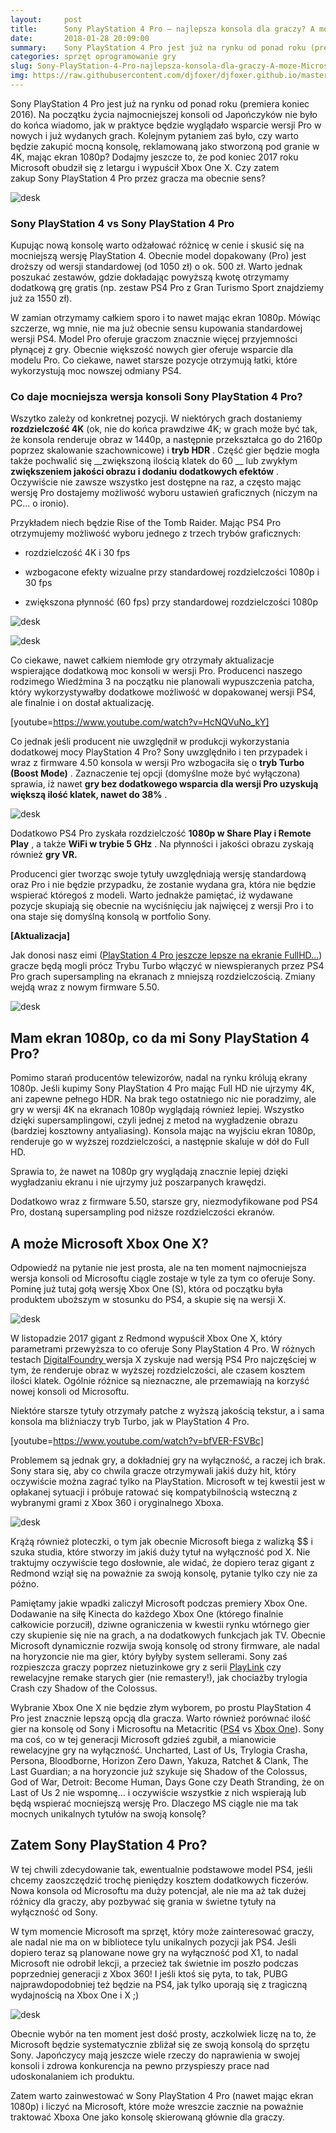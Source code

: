 ```yaml
---
layout:     post
title:      Sony PlayStation 4 Pro — najlepsza konsola dla graczy? A może Microsoft Xbox One X?
date:       2018-01-28 20:09:00
summary:    Sony PlayStation 4 Pro jest już na rynku od ponad roku (premiera koniec 2016). Na początku życia najmocniejszej konsoli od Japończyków nie było do końca wiadomo, jak w praktyce będzie wyglądało wsparcie wersji Pro w nowych i już wydanych grach. Kolejnym pytaniem zaś było, czy warto będzie zakupić mocną konsolę, reklamowaną jako stworzoną pod granie w 4K, mając ekran 1080p? Dodajmy jeszcze to, że p...
categories: sprzęt oprogramowanie gry
slug: Sony-PlayStation-4-Pro-najlepsza-konsola-dla-graczy-A-moze-Microsoft-Xbox-One-X,85689.html
img: https://raw.githubusercontent.com/djfoxer/djfoxer.github.io/master/_img/2018-1-28-_11_/g_-_-x-_-_-_xede1bfa2-79f2-494c-a097-cd367b177ce4.jpg
---
```




Sony PlayStation 4 Pro jest już na rynku od ponad roku (premiera koniec 2016). Na początku życia najmocniejszej konsoli od Japończyków nie było do końca wiadomo, jak w praktyce będzie wyglądało wsparcie wersji Pro w nowych i już wydanych grach. Kolejnym pytaniem zaś było, czy warto będzie zakupić mocną konsolę, reklamowaną jako stworzoną pod granie w 4K, mając ekran 1080p? Dodajmy jeszcze to, że pod koniec 2017 roku Microsoft obudził się z letargu i wypuścił Xbox One X. Czy zatem zakup Sony PlayStation 4 Pro przez gracza ma obecnie sens?


![desk](https://raw.githubusercontent.com/djfoxer/djfoxer.github.io/master/_img/2018-1-28-_11_/g_-_-x-_-_-_xede1bfa2-79f2-494c-a097-cd367b177ce4.jpg)



### Sony PlayStation 4 vs Sony PlayStation 4 Pro


Kupując nową konsolę warto odżałować różnicę w cenie i skusić się na mocniejszą wersję PlayStation 4. Obecnie model dopakowany (Pro) jest droższy od wersji standardowej (od 1050 zł) o ok. 500 zł. Warto jednak poszukać zestawów, gdzie dokładając powyższą kwotę otrzymamy dodatkową grę gratis (np. zestaw PS4 Pro z Gran Turismo Sport znajdziemy już za 1550 zł).

W zamian otrzymamy całkiem sporo i to nawet mając ekran 1080p. Mówiąc szczerze, wg mnie, nie ma już obecnie sensu kupowania standardowej wersji PS4. Model Pro oferuje graczom znacznie więcej przyjemności płynącej z gry. Obecnie większość nowych gier oferuje wsparcie dla modelu Pro. Co ciekawe, nawet starsze pozycje otrzymują łatki, które wykorzystują moc nowszej odmiany PS4.


### Co daje mocniejsza wersja konsoli Sony PlayStation 4 Pro?


Wszytko zależy od konkretnej pozycji. W niektórych grach dostaniemy  __rozdzielczość 4K__ (ok, nie do końca prawdziwe 4K; w grach może być tak, że konsola renderuje obraz w 1440p, a następnie przekształca go do 2160p poprzez skalowanie szachownicowe) i  __tryb HDR__ . Część gier będzie mogła także pochwalić się  __zwiększoną ilością klatek do 60 __ lub zwykłym  __zwiększeniem jakości obrazu i dodaniu dodatkowych efektów__ . Oczywiście nie zawsze wszystko jest dostępne na raz, a często mając wersję Pro dostajemy możliwość wyboru ustawień graficznych (niczym na PC... o ironio).

Przykładem niech będzie Rise of the Tomb Raider. Mając PS4 Pro otrzymujemy możliwość wyboru jednego z trzech trybów graficznych: 


  * rozdzielczość 4K i 30 fps

  * wzbogacone efekty wizualne przy standardowej rozdzielczości 1080p i 30 fps

  * zwiększona płynność (60 fps) przy standardowej rozdzielczości 1080p



![desk](https://raw.githubusercontent.com/djfoxer/djfoxer.github.io/master/_img/2018-1-28-_11_/g_-_-x-_-_-_xf35c77b8-ac4a-46db-995f-bfa70dce6ac0.jpg)



![desk](https://raw.githubusercontent.com/djfoxer/djfoxer.github.io/master/_img/2018-1-28-_11_/g_-_-x-_-_-_x3b7ce663-3a54-48c0-bf50-152a1f0c7c47.jpg)


Co ciekawe, nawet całkiem niemłode gry otrzymały aktualizacje wspierające dodatkową moc konsoli w wersji Pro. Producenci naszego rodzimego Wiedźmina 3 na początku nie planowali wypuszczenia patcha, który wykorzystywałby dodatkowe możliwość w dopakowanej wersji PS4, ale finalnie i on dostał aktualizację.

[youtube=https://www.youtube.com/watch?v=HcNQVuNo_kY]

Co jednak jeśli producent nie uwzględnił w produkcji wykorzystania dodatkowej mocy PlayStation 4 Pro? Sony uwzględniło i ten przypadek i wraz z firmware 4.50 konsola w wersji Pro wzbogaciła się o  __tryb Turbo (Boost Mode)__ . Zaznaczenie tej opcji (domyślne może być wyłączona) sprawia, iż nawet  __gry bez dodatkowego wsparcia dla wersji Pro uzyskują większą ilość klatek, nawet do 38%__ .


![desk](https://raw.githubusercontent.com/djfoxer/djfoxer.github.io/master/_img/2018-1-28-_11_/g_-_-x-_-_-_xb0cb33a1-03d9-45c9-93cb-9398b01b23f9.jpg)


Dodatkowo PS4 Pro zyskała rozdzielczość __1080p w Share Play i Remote Play__ , a także  __WiFi w trybie 5 GHz__ . Na płynności i jakości obrazu zyskają również  __gry VR.__ 

Producenci gier tworząc swoje tytuły uwzględniają wersję standardową oraz Pro i nie będzie przypadku, że zostanie wydana gra, która nie będzie wspierać któregoś z modeli. Warto jednakże pamiętać, iż wydawane pozycje skupiają się obecnie na wyciśnięciu jak najwięcej z wersji Pro i to ona staje się domyślną konsolą w portfolio Sony.

 __[Aktualizacja]__ 

Jak donosi nasz eimi ([PlayStation 4 Pro jeszcze lepsze na ekranie FullHD...](https://www.dobreprogramy.pl/PlayStation-4-Pro-jeszcze-lepsze-na-ekranie-FullHD-Polacy-moga-juz-to-sprawdzic,News,85861.html)) gracze będą mogli prócz Trybu Turbo włączyć w niewspieranych przez PS4 Pro grach supersampling na ekranach z mniejszą rozdzielczością. Zmiany wejdą wraz z nowym firmware 5.50.





![desk](https://raw.githubusercontent.com/djfoxer/djfoxer.github.io/master/_img/2018-1-28-_11_/g_-_-x-_-_-_x30c071ea-3976-4b38-867e-d5acea9706b4.jpg)






## Mam ekran 1080p, co da mi Sony PlayStation 4 Pro?


Pomimo starań producentów telewizorów, nadal na rynku królują ekrany 1080p. Jeśli kupimy Sony PlayStation 4 Pro mając Full HD nie ujrzymy 4K, ani zapewne pełnego HDR. Na brak tego ostatniego nic nie poradzimy, ale gry w wersji 4K na ekranach 1080p wyglądają również lepiej. Wszystko dzięki supersamplingowi, czyli jednej z metod na wygładzenie obrazu (bardziej kosztowny antyaliasing). Konsola mając na wyjściu ekran 1080p, renderuje go w wyższej rozdzielczości, a następnie skaluje w dół do Full HD. 

Sprawia to, że nawet na 1080p gry wyglądają znacznie lepiej dzięki wygładzaniu ekranu i nie ujrzymy już poszarpanych krawędzi. 

Dodatkowo wraz z firmware 5.50, starsze gry, niezmodyfikowane pod PS4 Pro, dostaną supersampling pod niższe rozdzielczości ekranów.


## A może Microsoft Xbox One X?


Odpowiedź na pytanie nie jest prosta, ale na ten moment najmocniejsza wersja konsoli od Microsoftu ciągle zostaje w tyle za tym co oferuje Sony. Pominę już tutaj gołą wersję Xbox One (S), która od początku była produktem uboższym w stosunku do PS4, a skupie się na wersji X.


![desk](https://raw.githubusercontent.com/djfoxer/djfoxer.github.io/master/_img/2018-1-28-_11_/g_-_-x-_-_-_xe32a2dfa-9a4f-473d-9080-ebc3f3a3002c.jpg)


W listopadzie 2017 gigant z Redmond wypuścił Xbox One X, który parametrami przewyższa to co oferuje Sony PlayStation 4 Pro. W różnych testach [DigitalFoundry ](https://www.youtube.com/user/DigitalFoundry)wersja X zyskuje nad wersją PS4 Pro najczęściej w tym, że renderuje obraz w wyższej rozdzielczości, ale czasem kosztem ilości klatek. Ogólnie różnice są nieznaczne, ale przemawiają na korzyść nowej konsoli od Microsoftu.

Niektóre starsze tytuły otrzymały patche z wyższą jakością tekstur, a i sama konsola ma bliźniaczy tryb Turbo, jak w PlayStation 4 Pro.

[youtube=https://www.youtube.com/watch?v=bfVER-FSVBc]

Problemem są jednak gry, a dokładniej gry na wyłączność, a raczej ich brak. Sony stara się, aby co chwila gracze otrzymywali jakiś duży hit, który oczywiście można zagrać tylko na PlayStation. Microsoft w tej kwestii jest w opłakanej sytuacji i próbuje ratować się kompatybilnością wsteczną z wybranymi grami z Xbox 360 i oryginalnego Xboxa.


![desk](https://raw.githubusercontent.com/djfoxer/djfoxer.github.io/master/_img/2018-1-28-_11_/g_-_-x-_-_-_xcaf2c06a-26fd-47aa-9e3d-3abd034c79b3.jpg)


Krążą również ploteczki, o tym jak obecnie Microsoft biega z walizką $$ i szuka studia, które stworzy im jakiś duży tytuł na wyłączność pod X. Nie traktujmy oczywiście tego dosłownie, ale widać, że dopiero teraz gigant z Redmond wziął się na poważnie za swoją konsolę, pytanie tylko czy nie za późno.

Pamiętamy jakie wpadki zaliczył Microsoft podczas premiery Xbox One. Dodawanie na siłę Kinecta do każdego Xbox One (którego finalnie całkowicie porzucił), dziwne ograniczenia w kwestii rynku wtórnego gier czy skupienie się nie na grach, a na dodatkowych funkcjach jak TV. Obecnie Microsoft dynamicznie rozwija swoją konsolę od strony firmware, ale nadal na horyzoncie nie ma gier, który byłyby system sellerami. Sony zaś rozpieszcza graczy poprzez nietuzinkowe gry z serii [PlayLink](https://www.playstation.com/pl-pl/explore/ps4/games/playlink/) czy rewelacyjne remake starych gier (nie remastery!), jak chociażby trylogia Crash czy Shadow of the Colossus.

Wybranie Xbox One X nie będzie złym wyborem, po prostu PlayStation 4 Pro jest znacznie lepszą opcją dla gracza. Warto również porównać ilość gier na konsolę od Sony i Microsoftu na Metacritic ([PS4](http://www.metacritic.com/browse/games/release-date/available/ps4/metascore?page=0) vs [Xbox One](http://www.metacritic.com/browse/games/release-date/available/xboxone/metascore?page=0)). Sony ma coś, co w tej generacji Microsoft gdzieś zgubił, a mianowicie rewelacyjne gry na wyłączność. Uncharted, Last of Us, Trylogia Crasha, Persona, Bloodborne, Horizon Zero Dawn, Yakuza, Ratchet & Clank, The Last Guardian; a na horyzoncie już szykuje się Shadow of the Colossus, God of War, Detroit: Become Human, Days Gone czy Death Stranding, że on Last of Us 2 nie wspomnę... i oczywiście wszystkie z nich wspierają lub będą wspierać mocniejszą wersję Pro. Dlaczego MS ciągle nie ma tak mocnych unikalnych tytułów na swoją konsolę? 


## Zatem Sony PlayStation 4 Pro?


W tej chwili zdecydowanie tak, ewentualnie podstawowe model PS4, jeśli chcemy zaoszczędzić trochę pieniędzy kosztem dodatkowych ficzerów. Nowa konsola od Microsoftu ma duży potencjał, ale nie ma aż tak dużej różnicy dla graczy, aby pozbywać się grania w świetne tytuły na wyłączność od Sony. 

W tym momencie Microsoft ma sprzęt, który może zainteresować graczy, ale nadal nie ma on w bibliotece tylu unikalnych pozycji jak PS4. Jeśli dopiero teraz są planowane nowe gry na wyłączność pod X1, to nadal Microsoft nie odrobił lekcji, a przecież tak świetnie im poszło podczas poprzedniej generacji z Xbox 360! I jeśli ktoś się pyta, to tak, PUBG najprawdopodobniej też będzie na PS4, jak tylko uporają się z tragiczną wydajnością na Xbox One i X ;)


![desk](https://raw.githubusercontent.com/djfoxer/djfoxer.github.io/master/_img/2018-1-28-_11_/g_-_-x-_-_-_xe94f8ef5-85fb-453a-b3c9-6906a0460d91.jpg)


Obecnie wybór na ten moment jest dość prosty, aczkolwiek liczę na to, że Microsoft będzie systematycznie zbliżał się ze swoją konsolą do sprzętu Sony. Japończycy mają jeszcze wiele rzeczy do naprawienia w swojej konsoli i zdrowa konkurencja na pewno przyspieszy prace nad udoskonalaniem ich produktu.

Zatem warto zainwestować w Sony PlayStation 4 Pro (nawet mając ekran 1080p) i liczyć na Microsoft, które może wreszcie zacznie na poważnie traktować Xboxa One jako konsolę skierowaną głównie dla graczy. 